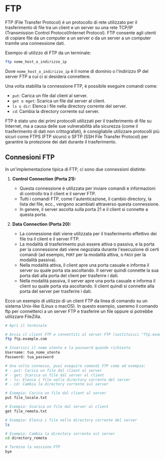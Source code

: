 # FTP


FTP (File Transfer Protocol) è un protocollo di rete utilizzato per il trasferimento di file tra un client e un server su una rete TCP/IP (Transmission Control Protocol/Internet Protocol). FTP consente agli utenti di copiare file da un computer a un server o da un server a un computer tramite una connessione dati.

Esempio di utilizzo di FTP da un terminale:

```bash
ftp nome_host_o_indirizzo_ip
```
Dove `nome_host_o_indirizzo_ip` è il nome di dominio o l'indirizzo IP del server FTP a cui ci si desidera connettere.

Una volta stabilita la connessione FTP, è possibile eseguire comandi come:

- `put`: Carica un file dal client al server.
- `get o mget`: Scarica un file dal server al client.
- `ls o dir`: Elenca i file nella directory corrente del server.
- `cd`: Cambia la directory corrente sul server.

FTP è stato uno dei primi protocolli utilizzati per il trasferimento di file su Internet, ma a causa delle sue vulnerabilità alla sicurezza (come il trasferimento di dati non crittografati), è consigliabile utilizzare protocolli più sicuri come FTPS (FTP sicuro) o SFTP (SSH File Transfer Protocol) per garantire la protezione dei dati durante il trasferimento.

## Connesioni FTP
In un'implementazione tipica di FTP, ci sono due connessioni distinte:


1. **Control Connection (Porta 21):**
   - Questa connessione è utilizzata per inviare comandi e informazioni di controllo tra il client e il server FTP.
   - Tutti i comandi FTP, come l'autenticazione, il cambio directory, la lista dei file, ecc., vengono scambiati attraverso questa connessione.
   - In genere, il server ascolta sulla porta 21 e il client si connette a questa porta.

2. **Data Connection (Porta 20):**
   - La connessione dati viene utilizzata per il trasferimento effettivo dei file tra il client e il server FTP.
   - La modalità di trasferimento può essere attiva o passiva, e la porta per la connessione dati viene negoziata durante l'esecuzione di certi comandi (ad esempio, `PORT` per la modalità attiva, o `PASV` per la modalità passiva).
   - Nella modalità attiva, il client apre una porta casuale e informa il server su quale porta sta ascoltando. Il server quindi connette la sua porta dati alla porta del client per trasferire i dati.
   - Nella modalità passiva, il server apre una porta casuale e informa il client su quale porta sta ascoltando. Il client quindi si connette alla porta del server per trasferire i dati.


Ecco un esempio di utilizzo di un client FTP da linea di comando su un sistema Unix-like (Linux o macOS). In questo esempio, useremo il comando ftp per connetterci a un server FTP e trasferire un file oppure si potrebbe utilizzare FileZilla.

```bash
# Apri il terminale

# Avvia il client FTP e connettiti al server FTP (sostituisci "ftp.example.com" con il tuo server FTP)
ftp ftp.example.com

# Inserisci il nome utente e la password quando richiesto
Username: tuo_nome_utente
Password: tua_password

# Una volta connesso, puoi eseguire comandi FTP come ad esempio:
# - put: Carica un file dal client al server
# - get: Scarica un file dal server al client
# - ls: Elenca i file nella directory corrente del server
# - cd: Cambia la directory corrente sul server

# Esempio: Carica un file dal client al server
put file_locale.txt

# Esempio: Scarica un file dal server al client
get file_remoto.txt

# Esempio: Elenca i file nella directory corrente del server
ls

# Esempio: Cambia la directory corrente sul server
cd directory_remota

# Termina la sessione FTP
bye

```


















